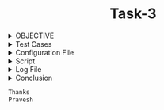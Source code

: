 <h1 align="center">Task-3</h1>

<details>
  
  <summary> OBJECTIVE </summary>


Make a script to download the google spreadsheet in csv format by using link and extract the required output from the file in the format

#### Name    : 

#### Sum     :

#### Average :

</details>


<details>
  <summary> Test Cases </summary>

|S.NO|Test Cases|Test Case Description|Expected Result|Test Status|Output|
|:----:|:-----:|:-----:|:-----:|:-----:|:----:|
|1 |**Published Url** |Spread sheet link published by using publish to web option from file of spreadsheet and select the .csv format |Url should be published|**PASS** |![web publishing](https://user-images.githubusercontent.com/82143446/115991250-4e9df280-a5e5-11eb-827e-d3c267165e33.png)|
|2 |**Declaring the path of commands in variable** |I declared the path of commands in variables in the configuration file which i used in the script  |Path of command should be declare in the variable |**PASS** |![variable](https://user-images.githubusercontent.com/82143446/116283206-3e367500-a7a9-11eb-9c8f-11058d759b37.png)|
|3 |**DOWNLOADING THE GOOGLE SPREAD SHEETS IN CSV FORMAT** |I used wget with -q option with url of the google spread sheet to download in csv format -q option is used for silently downloaded <br/> I used this $WGET $option $URL1 and $URL2 the value of these variable extracting from the configuration file |Google spreadsheet in csv format should be downloaded |**PASS** |![proof](https://user-images.githubusercontent.com/82143446/115991630-07b0fc80-a5e7-11eb-993b-fa45d0ca8ab7.png)|
|4 |**RENAME THE DOWNLOADED FILE** |Renamed  files which was downloading through 3 test case to sheet1.csv and sheet2.csv by using mv command  <br/> Iused this $MV $OLDFILE $NEWFILE the value of these variable extract from the configuration file |Files should be renamed|**PASS** | |
|6 |**DISPLAY THE OUTPUT using configuration file** |I used the source of configuration file in the script and run the script  <br/>  |Script should be run and display the output |**PASS** | ![required](https://user-images.githubusercontent.com/82143446/116287751-61175800-a7ae-11eb-96e3-9e60e9bf9999.png)| 
|7 |**Adding the column in the spreadsheet** |Add the column in the spreadsheet and gives the word to all students |Output should be updated |**PASS** | |
|8 |**Adding the row in the spreadsheet** |Add the row in the spreadsheet and gives the word in all the columns |Output should be updated |**PASS** | |
|9 |**If Column and Row Value Null** |after add column and row in spreadsheet my output effected if column and row value null |Output should be updated with ignoring the null value |**Fail** | |
|10 |**log file** |when script run all logs genrate in log file |log should be genrated successfully in log file |**pass** |![log](https://user-images.githubusercontent.com/82143446/116284029-3f1bd680-a7aa-11eb-8c85-fbadf7400252.png)|
 
 </details>
 
 
 <details>
  <summary> Configuration File </summary>
<h2 align="center">This is Configuration file.</h2>  
This is the main configuration file of script

##Here the declaration of the path of commands which used in script.

#This is the main configuration file of script

##Here the declaration of the path of commands which used in script.

CP=/usr/bin/cp

ECHO=/usr/bin/echo

WGET=/usr/bin/wget

MV=/usr/bin/mv

CAT=/usr/bin/cat

AWK=/usr/bin/awk

TAIL=/usr/bin/tail

TR=/usr/bin/tr

RM=/usr/bin/rm

MKDIR=/usr/bin/mkdir

GREP=/usr/bin/grep

WC=/usr/bin/wc

#URLS used to download the google spread sheet in csv foormat

#URL1 for spread sheet1

#URL2 for spread sheet2

URL1=https://docs.google.com/spreadsheets/d/e/2PACX-1vS7d8UCm5qMNKz4PmFvQTSOcsmf-pVwmeNL88oAU51rdAup_GpnWC6ASrCLb4oD5grzS97Xbxf4uXiH/pub?output=csv

URL2=https://docs.google.com/spreadsheets/d/e/2PACX-1vQU2lDfo3k2-d-bKmY48JNMTrZ7jah4AmhKD1ED-i9WG5_R7WqAx6h8uKZR7VwIebUajDVYjDtcTQK4/pub?output=csv

#Option with wget

option=-q

#Rename the downloaded file for sheet 1

OLDFILE=/home/prarvesh/assignment/pub?output=csv

NEWFILE=/home/prarvesh/assignment/sheet1.csv

#Rename the downloaded file for sheet 2

OLDFILE1=/home/prarvesh/assignment/pub?output=csv

NEWFILE1=/home/prarvesh/assignment/sheet2.csv

#Here the column of the spread sheet

COLUMN1=name

COLUMN2=Average

COLUMN3=punctuality

#COLUMN4=Time management

#COLUMN5=Attendance

#COLUMN6=Communication

#COLUMN7=Requirement analysis

#COLUMN8=Self Learning

#COLUMN9=Grammatical error

#COLUMN10=Creativity

#COLUMN11=Grammatical error

#COLUMN12=S.NO

COLUMN13=Intern Name

#datafile for output

DIR=/home/prarvesh/datafile/output

#datafile for downloaded file

DIR1=/home/prarvesh/datafile

#Log file of script

LOG=/home/prarvesh/script.log

#set the required value to calculate the sum

minus=2
  
  </details>
  
 
  
 <details>
  <summary> Script </summary>
<h2 align="center">This is Script file.</h2>  

#!/bin/bash

#here we give the source of configuration file

source /home/prarvesh/assignment/script.conf

$ECHO "==================================================================================================================" > $DIR

$ECHO "Output of first sheet" >> $DIR

$ECHO "=================================================================================================================" >> $DIR

#wget is used with url to download the google spread sheet in csv format

$WGET $option $URL1

if [ $? = 0 ]      # if condition is true then print error in sheet otherwise go to the else

then

$ECHO "$(date) $PWD [wget command] download the csv file using wget command $WGET $option $URL1" >> "$LOG"  # storing logs in specified file

#mv command is used to rename the file

$MV $OLDFILE $NEWFILE 

$CP $NEWFILE $DIR1 

$ECHO "$(date) $PWD [mv command] It rename the downloaded file using mv command $MV $OLDFILE $NEWFILE" >> "$LOG" # storing logs in the specified file

#here for getting the exact column of Intern Name

#here $CAT is used to read the file... $GREP is used to extract the row of specific name and -i is used for case insensitive (specific name either in small letter or either in capital is extract by using -i )

#$TR is used to show the only commas

#$WC -c is used ko count the character 

#below command gives the total no commas in the row of  specific name


count=$($CAT $NEWFILE | $GREP -i $COLUMN1 | $AWK -F "$COLUMN13" '{print $1}' | $TR -cd , | $WC -c) 

$ECHO "$(date) $PWD [count commas] count the no of commas before the Intern name$count" >> "$LOG" #storing logs in the specified file


#add is used to add the 2 in the total no of commas

add=2

$ECHO "$(date) $PWD [add 2 in the previous result of commas] $add" >> "$LOG" #storing logs in the specified file

#plus is used to get the exact column no

plus=$((count+add))

$ECHO "$(date) $PWD [total commas for extract the intern name column ] $plus" >> "$LOG" #storing logs in the specified file

#==================================================================================================================================================== 

#here for getting the exact column of Average
#here $CAT is used to read the file... $GREP is used to extract the row of specific name and -i is used for case insensitive (specific name either in small letter or either in capital is extract by usiing -i )

#$TR is used to show the only commas

#$WC -c is used ko count the character 

#below comand gives the total no commas in the row of  specific name
 

count1=$($CAT $NEWFILE | $GREP -i $COLUMN2 | $AWK -F "$COLUMN2" '{print $1}'| $TR -cd , | $WC -c)

$ECHO "$(date) $PWD [count total no of commas before average column] $count1" >> "$LOG" #storing logs in the specified file

#add1 is used to add the 1 in the total no of commas

add1=1

$ECHO "$(date) $PWD [add 1 in the total no of commas before average column to get the exact average column] $count1" >> "$LOG" #storing logs in the specified file

#plus is used to get the exact column no

plus1=$((count1+add1))

$ECHO "$(date) $PWD [commas for extract the average column] $plus1" >> "$LOG" #storing logs in the specified file 

#====================================================================================================================================================

#sum  is used to store the value of total no of commas in row of specific name

sum=`$CAT $NEWFILE |$GREP -i $COLUMN3 | $TR -cd , | $WC -c`

$ECHO "$(date) $PWD [value of total no of commas in a row] $sum" >> "$LOG" #storing logs in the specified file

#total is used to store the value of total commas minus 2 commas

TOTAL=`expr $sum - $minus`

$ECHO "$(date) $PWD [give the required value of the number of commas] $TOTAL" >> "$LOG" #storing logs in the specified file

#=====================================================================================================================================================

#cat is used to read the file

#$TAIL -n+4 neglects the upper 4 lines of the file

#$AWK is used to extract the column and print the Name Sum and Average

#average1 extract  the value from the $c and name1 extract the value from the $f and m extract the value from the $TOTAL 

#$CAT $NEWFILE | $TAIL -n+4 | $AWK -F "," '{print "Name :  "$name1,  "\n" , "Sum :  "$average1*m,  "\n" , "Average :  "$average1,  "\n"}' name1=$plus average1=$plus1 m=$TOTAL

test1=`cat $NEWFILE|$TAIL -n+4|$AWK -F "," '{print "Name :",$name1, "\n", "Sum :",$average1*m, "\n", "Average :",$average1, "\n"}' name1=$plus average1=$plus1 m=$TOTAL`  

$ECHO "$test1" >> $DIR

$ECHO "$(date) $PWD"[output] successfully print the required output >> "$LOG" 

else

echo "Script has some error"

fi

$ECHO "=======================================================================================================================" >> $DIR

$ECHO "Output of second sheet" >> $DIR

$ECHO "=======================================================================================================================" >> $DIR


#wget is used with url to download the google spread sheet in csv format

$WGET $option $URL2

if [ $? = 0 ]

then
        
$ECHO "$(date) $PWD [wget command] download the csv file using wget command $WGET $option $URL2" >> "$LOG"  # storing logs in specified file
 

#mv command is used to rename the file

$MV $OLDFILE1 $NEWFILE1

$CP $NEWFILE1 $DIR1

$ECHO "$(date) $PWD [mv command] It rename the downloaded file using mv command $MV $OLDFILE1 $NEWFILE1" >> "$LOG" # storing logs in the specified file

#here for getting the exact column of Intern Name

#here $CAT is used to read the file... $GREP is used to extract the row of specific name and -i is used for case insensitive (specific name either in small letter or either in capital is extract by usiing -i )

#$TR is used to show the only commas

#$WC -c is used ko count the character 

#below command gives the total no commas in the row of  specific name


count2=$($CAT $NEWFILE1|$GREP -i $COLUMN1|$AWK -F "$COLUMN13" '{print $1}'|$TR -cd , | $WC -c)

$ECHO "$(date) $PWD [count commas] count the no of commas before the Intern name for sheet 2 $count2" >> "$LOG" #storing logs in the specified file

 

#add is used to add the 2 in the total no of commas

add2=2

$ECHO "$(date) $PWD [add 2 in the previous result of commas] $add2" >> "$LOG" #storing logs in the specified file


#plus is used to get the exact column no

plus2=$((count2+add2))

$ECHO "$(date) $PWD [total commas for extract the intern name column for sheet 2 ] $plus2" >> "$LOG" #storing logs in the specified file

#==================================================================================================================================================== 

#here for getting the exact column of Average

#here $CAT is used to read the file... $GREP is used to extract the row of specific name and -i is used for case insensitive (specific name either in small letter or either in capital is extract by usiing -i )

#$TR is used to show the only commas

#$WC -c is used ko count the character 

#below comand gives the total no commas in the row of  specific name

count3=$($CAT $NEWFILE1 | $GREP -i $COLUMN2 | $AWK -F "$COLUMN2" '{print $1}'| $TR -cd , | $WC -c)

$ECHO "$(date) $PWD [count total no of commas before average column for sheet 2] $count3" >> "$LOG" #storing logs in the specified file

#add1 is used to add the 1 in the total no of commas

add3=1

$ECHO "$(date) $PWD [add 1 in the total no of commas before average column to get the exact average column] $add3" >> "$LOG" #storing logs in the specified file

#plus is used to get the exact column no

plus3=$((count3+add3))

$ECHO "$(date) $PWD [commas for extract the average column for sheet 2] $plus3" >> "$LOG" #storing logs in the specified file

#====================================================================================================================================================

#sum  is used to store the value of total no of commas in row of specific name

sum1=`$CAT $NEWFILE1 |$GREP -i $COLUMN3 | $TR -cd , | $WC -c`

$ECHO "$(date) $PWD [value of total no of commas in a row for sheet 2] $sum1" >> "$LOG" #storing logs in the specified file

#total is used to store the value of total commas minus 2 commas

TOTAL1=`expr $sum1 - $minus`

$ECHO "$(date) $PWD [give the required value of the number of commas for sheet 2] $TOTAL1" >> "$LOG" #storing logs in the specified file

#=====================================================================================================================================================

#cat is used to read the file

#$TAIL -n+4 neglects the upper 4 lines of the file

#$AWK is used to extract the column and print the Name Sum and Average

#average1 extract  the value from the $c and name1 extract the value from the $f and m extract the value from the $TOTAL 

#$CAT $NEWFILE | $TAIL -n+4 | $AWK -F "," '{print "Name :  "$name1,  "\n" , "Sum :  "$average1*m,  "\n" , "Average :  "$average1,  "\n"}' name1=$plus average1=$plus1 m=$TOTAL

#$CAT $NEWFILE1|$TAIL -n+4|$AWK -F "," '{print "Name :",$name1, "\n", "Sum :",$average1*n, "\n", "Average :",$average1, "\n"}' name1=$plus2 average1=$plus3 n=$TOTAL1

test=`cat $NEWFILE1|$TAIL -n+4|$AWK -F "," '{print "Name :",$name1, "\n", "Sum :",$average1*n, "\n", "Average :",$average1, "\n"}' name1=$plus2 average1=$plus3 n=$TOTAL1`

$ECHO "$test" >> $DIR

$ECHO "$(date) $PWD"[output] successfully print the required output >> "$LOG"

$CAT $DIR

else

$ECHO "script has some problem"

fi
  
 </details>
  
    
 <details>
  <summary> Log File </summary>
<h2 align="center">This is log file.</h2>

  Tue Apr 27 21:41:36 IST 2021 /home/prarvesh/assignment [wget command] download the csv file using wget command /usr/bin/wget -q https://docs.google.com/spreadsheets/d/e/2PACX-1vS7d8UCm5qMNKz4PmFvQTSOcsmf-pVwmeNL88oAU51rdAup_GpnWC6ASrCLb4oD5grzS97Xbxf4uXiH/pub?output=csv

Tue Apr 27 21:41:37 IST 2021 /home/prarvesh/assignment [mv command] It rename the downloaded file using mv command /usr/bin/mv /home/prarvesh/assignment/pub?output=csv /home/prarvesh/assignment/sheet1.csv

Tue Apr 27 21:41:37 IST 2021 /home/prarvesh/assignment [count commas] count the no of commas before the Intern name0

Tue Apr 27 21:41:37 IST 2021 /home/prarvesh/assignment [add 2 in the previous result of commas] 2

Tue Apr 27 21:41:37 IST 2021 /home/prarvesh/assignment [total commas for extract the intern name column ] 2

Tue Apr 27 21:41:37 IST 2021 /home/prarvesh/assignment [count total no of commas before average column] 10

Tue Apr 27 21:41:37 IST 2021 /home/prarvesh/assignment [add 1 in the total no of commas before average column to get the exact average column] 10

Tue Apr 27 21:41:37 IST 2021 /home/prarvesh/assignment [commas for extract the average column] 11

Tue Apr 27 21:41:37 IST 2021 /home/prarvesh/assignment [value of total no of commas in a row] 10

Tue Apr 27 21:41:37 IST 2021 /home/prarvesh/assignment [give the required value of the number of commas] 8

Tue Apr 27 21:41:37 IST 2021 /home/prarvesh/assignment[output] successfully print the required output

Tue Apr 27 21:41:39 IST 2021 /home/prarvesh/assignment [wget command] download the csv file using wget command /usr/bin/wget -q https://docs.google.com
/spreadsheets/d/e/2PACX-1vQU2lDfo3k2-d-bKmY48JNMTrZ7jah4AmhKD1ED-i9WG5_R7WqAx6h8uKZR7VwIebUajDVYjDtcTQK4/pub?output=csv

Tue Apr 27 21:41:39 IST 2021 /home/prarvesh/assignment [mv command] It rename the downloaded file using mv command /usr/bin/mv /home/prarvesh/assignment/pub?output=csv /home/prarvesh/assignment/sheet2.csv

Tue Apr 27 21:41:39 IST 2021 /home/prarvesh/assignment [count commas] count the no of commas before the Intern name for sheet 2 0

Tue Apr 27 21:41:39 IST 2021 /home/prarvesh/assignment [add 2 in the previous result of commas] 2

Tue Apr 27 21:41:39 IST 2021 /home/prarvesh/assignment [total commas for extract the intern name column for sheet 2 ] 2

Tue Apr 27 21:41:39 IST 2021 /home/prarvesh/assignment [count total no of commas before average column for sheet 2] 10

Tue Apr 27 21:41:39 IST 2021 /home/prarvesh/assignment [add 1 in the total no of commas before average column to get the exact average column] 1

Tue Apr 27 21:41:39 IST 2021 /home/prarvesh/assignment [commas for extract the average column for sheet 2] 11

Tue Apr 27 21:41:39 IST 2021 /home/prarvesh/assignment [value of total no of commas in a row for sheet 2] 10

Tue Apr 27 21:41:39 IST 2021 /home/prarvesh/assignment [give the required value of the number of commas for sheet 2] 8

Tue Apr 27 21:41:39 IST 2021 /home/prarvesh/assignment[output] successfully print the required output

  
  </details> 

<details>
  <summary> Conclusion </summary>
  
 I have completed my given task. The given script is doing its job correctly.
  
  </details>
  
  ```sh
  Thanks
  Pravesh
  ```
    
